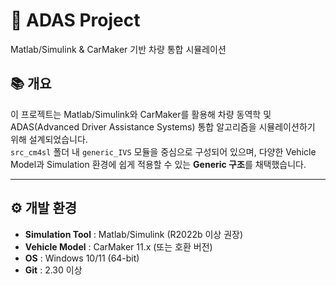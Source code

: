 # 🚗 ADAS Project

Matlab/Simulink & CarMaker 기반 차량 통합 시뮬레이션

## 📚 개요
이 프로젝트는 Matlab/Simulink와 CarMaker를 활용해 차량 동역학 및 ADAS(Advanced Driver Assistance Systems) 통합 알고리즘을 시뮬레이션하기 위해 설계되었습니다.  
`src_cm4sl` 폴더 내 `generic_IVS` 모듈을 중심으로 구성되어 있으며, 다양한 Vehicle Model과 Simulation 환경에 쉽게 적용할 수 있는 **Generic 구조**를 채택했습니다.

---

## ⚙ 개발 환경
- **Simulation Tool** : Matlab/Simulink (R2022b 이상 권장)
- **Vehicle Model** : CarMaker 11.x (또는 호환 버전)
- **OS** : Windows 10/11 (64-bit)
- **Git** : 2.30 이상


